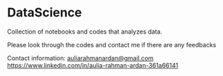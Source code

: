 # DataScience
Collection of notebooks and codes that analyzes data.

Please look through the codes and contact me if there are any feedbacks

Contact information:
auliarahmanardan@gmail.com
https://www.linkedin.com/in/aulia-rahman-ardan-361a66141
